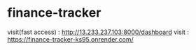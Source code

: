 # finance-tracker

visit(fast access) : http://13.233.237.103:8000/dashboard
visit : https://finance-tracker-ks95.onrender.com/

